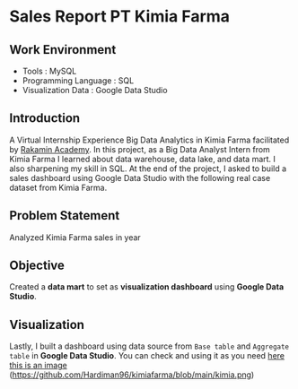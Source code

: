 # Sales Report PT Kimia Farma
## Work Environment
- Tools : MySQL
- Programming Language : SQL
- Visualization Data : Google Data Studio
## Introduction
A Virtual Internship Experience Big Data Analytics in Kimia Farma facilitated by [Rakamin Academy](https://www.rakamin.com/). In this project, as a Big Data Analyst Intern from Kimia Farma I learned about data warehouse, data lake, and data mart. I also sharpening my skill in SQL. At the end of the project, I asked to build a sales dashboard using Google Data Studio with the following real case dataset from Kimia Farma.
## Problem Statement
Analyzed Kimia Farma sales in year
## Objective
Created a **data mart** to set as **visualization dashboard** using **Google Data Studio**.
## Visualization
Lastly, I built a dashboard using data source from `Base table` and `Aggregate table` in **Google Data Studio**. You can check and using it as you need [here](https://s.id/1nPsP)
[this is an image](https://drive.google.com/drive/u/0/folders/1r6qzfgR-yTy_-QvpsD7oOIpKd8-xEMy1)
<picture>
(https://github.com/Hardiman96/kimiafarma/blob/main/kimia.png)
<picture>
